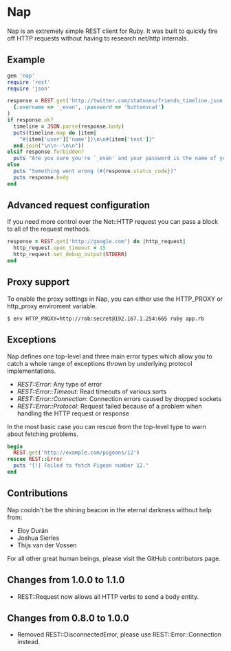 # Nap

Nap is an extremely simple REST client for Ruby. It was built to quickly
fire off HTTP requests without having to research net/http internals.

## Example

```ruby
gem 'nap'
require 'rest'
require 'json'

response = REST.get('http://twitter.com/statuses/friends_timeline.json', {},
  {:username => '_evan', :password => 'buttonscat'}
)
if response.ok?
  timeline = JSON.parse(response.body)
  puts(timeline.map do |item|
    "#{item['user']['name']}\n\n#{item['text']}"
  end.join("\n\n--\n\n"))
elsif response.forbidden?
  puts "Are you sure you're `_evan' and your password is the name of your cat?"
else
  puts "Something went wrong (#{response.status_code})"
  puts response.body
end
```

## Advanced request configuration

If you need more control over the Net::HTTP request you can pass a block to all of the request methods. 
```ruby
response = REST.get('http://google.com') do |http_request|
  http_request.open_timeout = 15
  http_request.set_debug_output(STDERR)
end
```

## Proxy support

To enable the proxy settings in Nap, you can either use the HTTP\_PROXY or http\_proxy enviroment variable.

    $ env HTTP_PROXY=http://rob:secret@192.167.1.254:665 ruby app.rb

## Exceptions

Nap defines one top-level and three main error types which allow you to catch a whole range of exceptions thrown by underlying protocol implementations.

* *REST::Error*: Any type of error
* *REST::Error::Timeout*: Read timeouts of various sorts
* *REST::Error::Connection*: Connection errors caused by dropped sockets
* *REST::Error::Protocol*: Request failed because of a problem when handling the HTTP request or response

In the most basic case you can rescue from the top-level type to warn about fetching problems.

```ruby
begin
  REST.get('http://example.com/pigeons/12')
rescue REST::Error
  puts "[!] Failed to fetch Pigeon number 12."
end
```

## Contributions

Nap couldn't be the shining beacon in the eternal darkness without help from:

* Eloy Durán
* Joshua Sierles
* Thijs van der Vossen

For all other great human beings, please visit the GitHub contributors page.

## Changes from 1.0.0 to 1.1.0

* REST::Request now allows all HTTP verbs to send a body entity.

## Changes from 0.8.0 to 1.0.0

* Removed REST::DisconnectedError, please use REST::Error::Connection instead.
